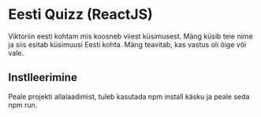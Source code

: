 # Eesti Quizz (ReactJS)

Viktoriin eesti kohtam mis koosneb viiest küsimusest.
Mäng küsib teie nime ja siis esitab küsimuusi Eesti kohta.
Mäng teavitab, kas vastus oli õige või vale.

## Instlleerimine

Peale projekti allalaadimist, tuleb kasutada npm install käsku ja peale seda npm run.

